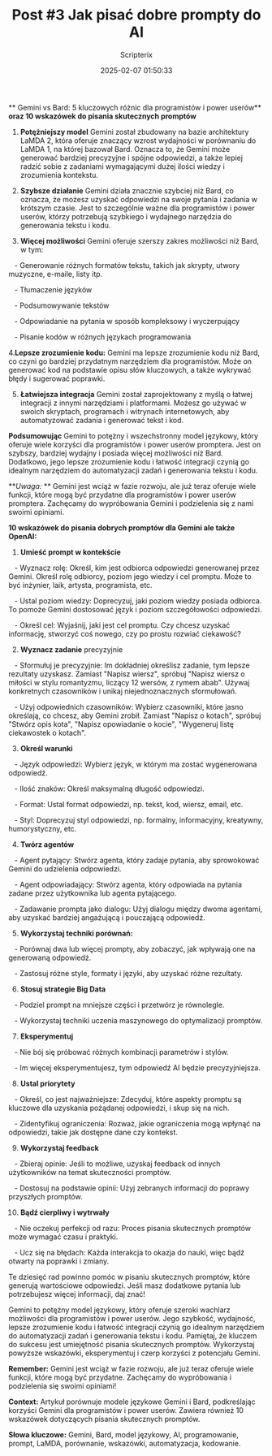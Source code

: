 ﻿---
title: "Post #3 Jak pisać dobre prompty do AI"
date: 2025-02-07 01:50:33
author: Scripterix
slug: 3-jak-pisac-dobre-prompty-do-ai
post_id: 100
categories:
  - "AI"
  - "Wyzwanie"
tags:
  - "artificial-intelligence"
  - "artificial-intelligence-opengateweb"
  - "gemini"
  - "open-ai"
  - "promt"
original_url: "https://opengateweb.com/posts/3-jak-pisac-dobre-prompty-do-ai/"
---

** Gemini vs Bard: 5 kluczowych różnic dla programistów i power userów** **oraz 10 wskazówek do pisania skutecznych promptów**

1. **Potężniejszy model**  Gemini został zbudowany na bazie architektury LaMDA 2, która oferuje znaczący wzrost wydajności w porównaniu do LaMDA 1, na której bazował Bard. Oznacza to, że Gemini może generować bardziej precyzyjne i spójne odpowiedzi, a także lepiej radzić sobie z zadaniami wymagającymi dużej ilości wiedzy i zrozumienia kontekstu.

2. **Szybsze działanie** Gemini działa znacznie szybciej niż Bard, co oznacza, że możesz uzyskać odpowiedzi na swoje pytania i zadania w krótszym czasie. Jest to szczególnie ważne dla programistów i power userów, którzy potrzebują szybkiego i wydajnego narzędzia do generowania tekstu i kodu.

3. **Więcej możliwości** Gemini oferuje szerszy zakres możliwości niż Bard, w tym:

   - Generowanie różnych formatów tekstu, takich jak skrypty, utwory muzyczne, e-maile, listy itp.

   - Tłumaczenie języków

   - Podsumowywanie tekstów

   - Odpowiadanie na pytania w sposób kompleksowy i wyczerpujący

   - Pisanie kodów w różnych językach programowania

4.**Lepsze zrozumienie kodu:** Gemini ma lepsze zrozumienie kodu niż Bard, co czyni go bardziej przydatnym narzędziem dla programistów. Może on generować kod na podstawie opisu słów kluczowych, a także wykrywać błędy i sugerować poprawki.

5. **Łatwiejsza integracja** Gemini został zaprojektowany z myślą o łatwej integracji z innymi narzędziami i platformami. Możesz go używać w swoich skryptach, programach i witrynach internetowych, aby automatyzować zadania i generować tekst i kod.

**Podsumowując** Gemini to potężny i wszechstronny model językowy, który oferuje wiele korzyści dla programistów i power userów promptera. Jest on szybszy, bardziej wydajny i posiada więcej możliwości niż Bard. Dodatkowo, jego lepsze zrozumienie kodu i łatwość integracji czynią go idealnym narzędziem do automatyzacji zadań i generowania tekstu i kodu.

***Uwaga:* ** Gemini jest wciąż w fazie rozwoju, ale już teraz oferuje wiele funkcji, które mogą być przydatne dla programistów i power userów promptera. Zachęcamy do wypróbowania Gemini i podzielenia się z nami swoimi opiniami.

**10 wskazówek do pisania dobrych promptów dla Gemini ale także OpenAI:**

1. **Umieść prompt w kontekście**

   - Wyznacz rolę: Określ, kim jest odbiorca odpowiedzi generowanej przez Gemini. Określ rolę odbiorcy, poziom jego wiedzy i cel promptu. Może to być inżynier, laik, artysta, programista, etc.

   - Ustal poziom wiedzy: Doprecyzuj, jaki poziom wiedzy posiada odbiorca. To pomoże Gemini dostosować język i poziom szczegółowości odpowiedzi.

   - Określ cel: Wyjaśnij, jaki jest cel promptu. Czy chcesz uzyskać informację, stworzyć coś nowego, czy po prostu rozwiać ciekawość?

2. **Wyznacz zadanie** precyzyjnie

   - Sformułuj je precyzyjnie: Im dokładniej określisz zadanie, tym lepsze rezultaty uzyskasz. Zamiast "Napisz wiersz", spróbuj "Napisz wiersz o miłości w stylu romantyzmu, liczący 12 wersów, z rymem abab". Używaj konkretnych czasowników i unikaj niejednoznacznych sformułowań.

   - Użyj odpowiednich czasowników: Wybierz czasowniki, które jasno określają, co chcesz, aby Gemini zrobił. Zamiast "Napisz o kotach", spróbuj "Stwórz opis kota", "Napisz opowiadanie o kocie", "Wygeneruj listę ciekawostek o kotach".

3. **Określ warunki**

   - Język odpowiedzi: Wybierz język, w którym ma zostać wygenerowana odpowiedź.

   - Ilość znaków: Określ maksymalną długość odpowiedzi.

   - Format: Ustal format odpowiedzi, np. tekst, kod, wiersz, email, etc.

   - Styl: Doprecyzuj styl odpowiedzi, np. formalny, informacyjny, kreatywny, humorystyczny, etc.

4. **Twórz agentów**

   - Agent pytający: Stwórz agenta, który zadaje pytania, aby sprowokować Gemini do udzielenia odpowiedzi.

   - Agent odpowiadający: Stwórz agenta, który odpowiada na pytania zadane przez użytkownika lub agenta pytającego.

   - Zadawanie prompta jako dialogu: Użyj dialogu między dwoma agentami, aby uzyskać bardziej angażującą i pouczającą odpowiedź.

5. **Wykorzystaj techniki porównań:**

   - Porównaj dwa lub więcej prompty, aby zobaczyć, jak wpływają one na generowaną odpowiedź.

   - Zastosuj różne style, formaty i języki, aby uzyskać różne rezultaty.

6. **Stosuj strategie Big Data**

   - Podziel prompt na mniejsze części i przetwórz je równolegle.

   - Wykorzystaj techniki uczenia maszynowego do optymalizacji promptów.

7. **Eksperymentuj**

   - Nie bój się próbować różnych kombinacji parametrów i stylów.

   - Im więcej eksperymentujesz, tym odpowiedź AI będzie precyzyjniejsza.

8. **Ustal priorytety**

   - Określ, co jest najważniejsze: Zdecyduj, które aspekty promptu są kluczowe dla uzyskania pożądanej odpowiedzi, i skup się na nich.

   - Zidentyfikuj ograniczenia: Rozważ, jakie ograniczenia mogą wpłynąć na odpowiedzi, takie jak dostępne dane czy kontekst.

9. **Wykorzystaj feedback**

   - Zbieraj opinie: Jeśli to możliwe, uzyskaj feedback od innych użytkowników na temat skuteczności promptów.

   - Dostosuj na podstawie opinii: Użyj zebranych informacji do poprawy przyszłych promptów.

10. **Bądź cierpliwy i wytrwały**

   - Nie oczekuj perfekcji od razu: Proces pisania skutecznych promptów może wymagać czasu i praktyki.

   - Ucz się na błędach: Każda interakcja to okazja do nauki, więc bądź otwarty na poprawki i zmiany.

Te dziesięć rad powinno pomóc w pisaniu skutecznych promptów, które generują wartościowe odpowiedzi. Jeśli masz dodatkowe pytania lub potrzebujesz więcej informacji, daj znać!

Gemini to potężny model językowy, który oferuje szeroki wachlarz możliwości dla programistów i power userów. Jego szybkość, wydajność, lepsze zrozumienie kodu i łatwość integracji czynią go idealnym narzędziem do automatyzacji zadań i generowania tekstu i kodu. Pamiętaj, że kluczem do sukcesu jest umiejętność pisania skutecznych promptów. Wykorzystaj powyższe wskazówki, eksperymentuj i czerp korzyści z potencjału Gemini.

**Remember:** Gemini jest wciąż w fazie rozwoju, ale już teraz oferuje wiele funkcji, które mogą być przydatne. Zachęcamy do wypróbowania i podzielenia się swoimi opiniami!

**Context:** Artykuł porównuje modele językowe Gemini i Bard, podkreślając korzyści Gemini dla programistów i power userów. Zawiera również 10 wskazówek dotyczących pisania skutecznych promptów.

**Słowa kluczowe:** Gemini, Bard, model językowy, AI, programowanie, prompt, LaMDA, porównanie, wskazówki, automatyzacja, kodowanie.
